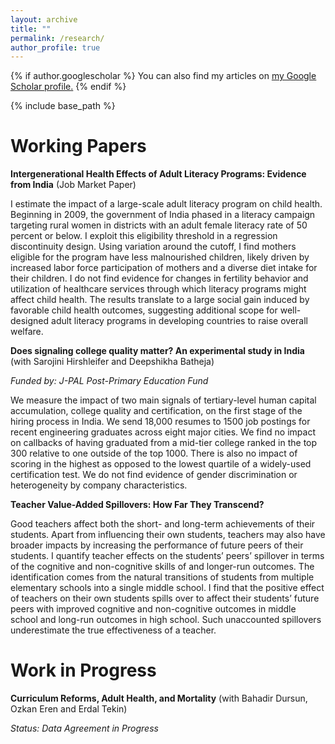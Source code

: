 ```yaml
---
layout: archive
title: ""
permalink: /research/
author_profile: true
---
```



{% if author.googlescholar %}
  You can also find my articles on <u><a href="{{author.googlescholar}}">my Google Scholar profile</a>.</u>
{% endif %}

{% include base_path %}

# Working Papers

**Intergenerational Health Effects of Adult Literacy Programs: Evidence from India** (Job Market Paper) 

<!-- [(Draft)](https://papers.ssrn.com/sol3/papers.cfm?abstract_id=4120022) -->
 
I estimate the impact of a large-scale adult literacy program on child health. Beginning in 2009, the government of India phased in a literacy campaign targeting rural women in districts with an adult female literacy rate of 50 percent or below. I exploit this eligibility threshold in a regression discontinuity design. Using variation around the cutoff, I find mothers eligible for the program have less malnourished children, likely driven by increased labor force participation of mothers and a diverse diet intake for their children. I do not find evidence for changes in fertility behavior and utilization of healthcare services through which literacy programs might affect child health. The results translate to a large social gain induced by favorable child health outcomes, suggesting additional scope for well-designed adult literacy programs in developing countries to raise overall welfare.
   
**Does signaling college quality matter? An experimental study in India** (with Sarojini Hirshleifer and Deepshikha Batheja)

*Funded by: J-PAL Post-Primary Education Fund*

We measure the impact of two main signals of tertiary-level human capital accumulation, college quality and certification, on the first stage of the hiring process in India. We send 18,000 resumes to 1500 job postings for recent engineering graduates across eight major cities.  We find no impact on callbacks of having graduated from a mid-tier college ranked in the top 300 relative to one outside of the top 1000. There is also no impact of scoring in the highest as opposed to the lowest quartile of a widely-used certification test. We do not find evidence of gender discrimination or heterogeneity by company characteristics.
 
**Teacher Value-Added Spillovers: How Far They Transcend?**

Good teachers affect both the short- and long-term achievements of their students. Apart from influencing their own students, teachers may also have broader impacts by increasing the performance of future peers of their students. I quantify teacher effects on the students’ peers’ spillover in terms of the cognitive and non-cognitive skills of and longer-run outcomes. The identification comes from the natural transitions of students from multiple elementary schools into a single middle school. I find that the positive effect of teachers on their own students spills over to affect their students’ future peers with improved cognitive and non-cognitive outcomes in middle school and long-run outcomes in high school. Such unaccounted spillovers underestimate the true effectiveness of a teacher.

# Work in Progress

**Curriculum Reforms, Adult Health, and Mortality** (with Bahadir Dursun, Ozkan Eren and Erdal Tekin)

*Status: Data Agreement in Progress*
